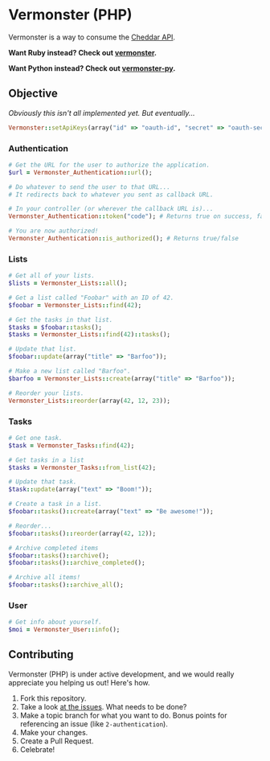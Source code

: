 # Vermonster (PHP)

Vermonster is a way to consume the [Cheddar API](https://cheddarapp.com/developer).

**Want Ruby instead? Check out [vermonster](https://github.com/eturk/vermonster).**

**Want Python instead? Check out [vermonster-py](https://github.com/jpennell/vermonster-py).**

## Objective

*Obviously this isn't all implemented yet. But eventually...*

```ruby
Vermonster::setApiKeys(array("id" => "oauth-id", "secret" => "oauth-secret"));
```


### Authentication

```ruby
# Get the URL for the user to authorize the application.
$url = Vermonster_Authentication::url();

# Do whatever to send the user to that URL...
# It redirects back to whatever you sent as callback URL.

# In your controller (or wherever the callback URL is)...
Vermonster_Authentication::token("code"); # Returns true on success, false on failure

# You are now authorized!
Vermonster_Authentication::is_authorized(); # Returns true/false
```


### Lists

```ruby
# Get all of your lists.
$lists = Vermonster_Lists::all();

# Get a list called "Foobar" with an ID of 42.
$foobar = Vermonster_Lists::find(42);

# Get the tasks in that list.
$tasks = $foobar::tasks();
$tasks = Vermonster_Lists::find(42)::tasks();

# Update that list.
$foobar::update(array("title" => "Barfoo"));

# Make a new list called "Barfoo".
$barfoo = Vermonster_Lists::create(array("title" => "Barfoo"));

# Reorder your lists.
Vermonster_Lists::reorder(array(42, 12, 23));
```


### Tasks

```ruby
# Get one task.
$task = Vermonster_Tasks::find(42);

# Get tasks in a list
$tasks = Vermonster_Tasks::from_list(42);

# Update that task.
$task::update(array("text" => "Boom!"));

# Create a task in a list.
$foobar::tasks()::create(array("text" => "Be awesome!"));

# Reorder...
$foobar::tasks()::reorder(array(42, 12));

# Archive completed items
$foobar::tasks()::archive();
$foobar::tasks()::archive_completed();

# Archive all items!
$foobar::tasks()::archive_all();
```


### User

```ruby
# Get info about yourself.
$moi = Vermonster_User::info();
```

## Contributing

Vermonster (PHP) is under active development, and we would really appreciate you helping us out! Here's how.

1. Fork this repository.
2. Take a look [at the issues](https://github.com/johnathancroom/vermonster-php/issues). What needs to be done?
3. Make a topic branch for what you want to do. Bonus points for referencing an issue (like `2-authentication`).
4. Make your changes.
5. Create a Pull Request.
6. Celebrate!
